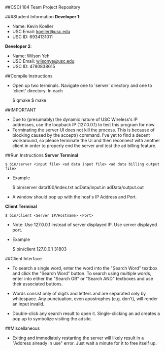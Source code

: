 ##CSCI 104 Team Project Repository

###Student Information
**Developer 1**:
  + Name: Kevin Koeller
  + USC Email: koeller@usc.edu
  + USC ID: 6934131011

**Developer 2**:
  + Name: Wilson Yeh
  + USC Email: wilsonye@usc.edu
  + USC ID: 4780838615

##Compile Instructions
+ Open up two terminals. Navigate one to 'server' directory and one to 'client' directory. In each
	

	$ qmake
	$ make

	
##IMPORTANT
+ Due to (presumably) the dynamic nature of USC Wireless's IP addresses, use the loopback IP (127.0.0.1) to test this program for now.
+ Terminating the server UI does not kill the process. This is because of blocking caused by the accept() command. I've yet to find a decent workaround, so please terminate the UI and then reconnect with another client in order to properly end the server and test the ad billing feature.

##Run Instructions
**Server Terminal**
	
	$ bin/server <input file> <ad data input file> <ad data billing output file>
	
+ Example
	

	$ bin/server data100/index.txt adData/input.in adData/output.out
	
+ A window should pop up with the host's IP Address and Port.

**Client Terminal**
	
	$ bin/client <Server IP/Hostname> <Port>
	
+ Note: Use 127.0.0.1 instead of server displayed IP. Use server displayed port.
+ Example
	

	$ bin/client 127.0.0.1 31803
	
	
##Client Interface
+ To search a single word, enter the word into the "Search Word" textbox and click the "Search Word" button.
To search using multiple words, enter into either the "Search OR" or "Search AND" textboxes and use their associated buttons.

+ Words consist only of digits and letters and are separated only by whitespace. Any punctuation, even apostrophes (e.g. don't), will render an input invalid.

+ Double-click any search result to open it.
Single-clicking an ad creates a pop up to symbolize visiting the adsite.

##Miscellaneous
+ Exiting and immediately restarting the server will likely result in a "Address already in use" error. Just wait a minute for it to free itself up.
